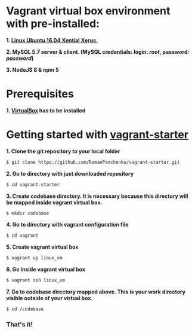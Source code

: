 # Vagrant virtual box environment with pre-installed:
**1. [Linux Ubuntu 16.04 Xential Xerus.](https://app.vagrantup.com/ubuntu/boxes/xenial64)**

**2. MySQL 5.7 server & client. (MySQL credentials: login: ***root***, password: ***password***)**

**3. NodeJS 8 & npm 5**

# Prerequisites
**1. [VirtualBox](https://www.virtualbox.org/) has to be installed**
# Getting started with [vagrant-starter](https://github.com/RomanPanchenko/vagrant-starter)
**1. Clone the git repository to your local folder**
```sh
$ git clone https://github.com/RomanPanchenko/vagrant-starter.git
```
**2. Go to directory with just downloaded repository**
```sh
$ cd vagrant-starter
```
**3. Create codebase directory. It is necessary because this directory will be mapped inside vagrant virtual box.**
```sh
$ mkdir codebase
```
**4. Go to directory with vagrant configuration file**
```sh
$ cd vagrant
```
**5. Create vagrant virtual box**
```sh
$ vagrant up linux_vm
```
**6. Go inside vagrant virtual box**
```sh
$ vagrant ssh linux_vm
```
**7. Go to codebase directory mapped above. This is your work directory visible outside of your virtual box.**
```sh
$ cd /codebase
```

### That's it!
